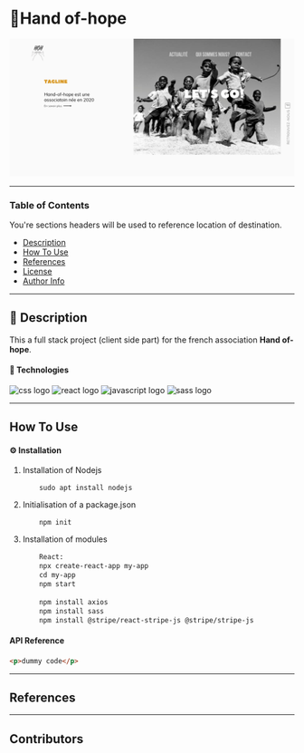# 🚀Hand of-hope

<img src="./src/assets/images/Hand-of-hope.png" alt="hanf of hope template"/>

---

### Table of Contents

You're sections headers will be used to reference location of destination.

- [Description](#description)
- [How To Use](#how-to-use)
- [References](#references)
- [License](#license)
- [Author Info](#author-info)

---

## 📖 Description

This a full stack project (client side part) for the french association **Hand of-hope**.

#### 🔬 Technologies

<div>
    <img src="https://img.shields.io/badge/CSS3-1572B6?style=for-the-badge&logo=css3&logoColor=white" alt="css logo"/>
    <img src="https://img.shields.io/badge/React-20232A?style=for-the-badge&logo=react&logoColor=61DAFB" alt="react logo">
    <img src="https://img.shields.io/badge/JavaScript-323330?style=for-the-badge&logo=javascript&logoColor=F7DF1E" alt="javascript logo"/>
    <img src="https://img.shields.io/badge/Sass-CC6699?style=for-the-badge&logo=sass&logoColor=white" alt="sass logo"/>
</div>

---

## How To Use

#### ⚙️ Installation

1.  Installation of Nodejs

            sudo apt install nodejs

2.  Initialisation of a package.json

            npm init

3.  Installation of modules

            React:
            npx create-react-app my-app
            cd my-app
            npm start
          
            npm install axios
            npm install sass
            npm install @stripe/react-stripe-js @stripe/stripe-js

         

#### API Reference

```html
<p>dummy code</p>
```

---

## References

---

## Contributors

<!-- - <spam>Kanu Rebecca</spam>[<img alt="github link" src="https://img.shields.io/badge/GitHub-100000?style=for-the-badge&logo=github&logoColor=white"/>][githubrebecca] -->
<!-- - <spam>Jérôme Eliezer</spam>[<img alt="github link" src="https://img.shields.io/badge/GitHub-100000?style=for-the-badge&logo=github&logoColor=white"/>][githubnawal]
- <spam>Nawal Maizate</spam>[<img alt="github link" src="https://img.shields.io/badge/GitHub-100000?style=for-the-badge&logo=github&logoColor=white"/>][githubjérome] -->

<br />
<br />

[githubrebecca]: https://github.com/RebeccaRamalho
[githubnawal]: https://github.com/nawalpro
[githubjérome]: https://github.com/jeromeEliezer
